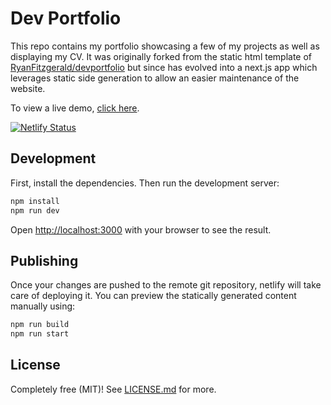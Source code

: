 # Dev Portfolio

This repo contains my portfolio showcasing a few of my projects as well as displaying my CV.
It was originally forked from the static html template of [RyanFitzgerald/devportfolio](https://github.com/RyanFitzgerald/devportfolio) but since has evolved into a next.js app which leverages static side generation to allow an easier
maintenance of the website.

To view a live demo, [click here](https://smtz.dev/).

[![Netlify Status](https://api.netlify.com/api/v1/badges/11cf5515-4f97-4965-a552-6532b609d9f3/deploy-status)](https://app.netlify.com/sites/smtz/deploys)


## Development

First, install the dependencies. Then run the development server:

```bash
npm install
npm run dev
```

Open [http://localhost:3000](http://localhost:3000) with your browser to see the result.


## Publishing

Once your changes are pushed to the remote git repository, netlify will take care of deploying it. 
You can preview the statically generated content manually using:

```bash
npm run build
npm run start
```

## License

Completely free (MIT)! See [LICENSE.md](LICENSE.md) for more.